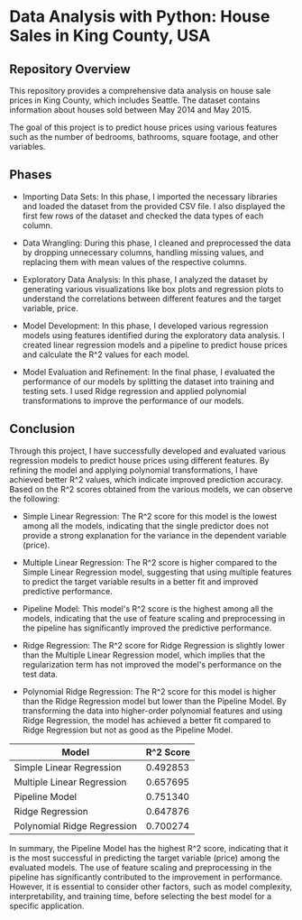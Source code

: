 # Data Analysis with Python: House Sales in King County, USA
## Repository Overview
This repository provides a comprehensive data analysis on house sale prices in King County, which includes Seattle. The dataset contains information about houses sold between May 2014 and May 2015.

The goal of this project is to predict house prices using various features such as the number of bedrooms, bathrooms, square footage, and other variables.

## Phases
- Importing Data Sets: In this phase, I imported the necessary libraries and loaded the dataset from the provided CSV file. I also displayed the first few rows of the dataset and checked the data types of each column.

- Data Wrangling: During this phase, I cleaned and preprocessed the data by dropping unnecessary columns, handling missing values, and replacing them with mean values of the respective columns.

- Exploratory Data Analysis: In this phase, I analyzed the dataset by generating various visualizations like box plots and regression plots to understand the correlations between different features and the target variable, price.

- Model Development: In this phase, I developed various regression models using features identified during the exploratory data analysis. I created linear regression models and a pipeline to predict house prices and calculate the R^2 values for each model.

- Model Evaluation and Refinement: In the final phase, I evaluated the performance of our models by splitting the dataset into training and testing sets. I used Ridge regression and applied polynomial transformations to improve the performance of our models.

## Conclusion
Through this project, I have successfully developed and evaluated various regression models to predict house prices using different features. By refining the model and applying polynomial transformations, I have achieved better R^2 values, which indicate improved prediction accuracy. Based on the R^2 scores obtained from the various models, we can observe the following:

- Simple Linear Regression: The R^2 score for this model is the lowest among all the models, indicating that the single predictor does not provide a strong explanation for the variance in the dependent variable (price).

- Multiple Linear Regression: The R^2 score is higher compared to the Simple Linear Regression model, suggesting that using multiple features to predict the target variable results in a better fit and improved predictive performance.

- Pipeline Model: This model's R^2 score is the highest among all the models, indicating that the use of feature scaling and preprocessing in the pipeline has significantly improved the predictive performance.

- Ridge Regression: The R^2 score for Ridge Regression is slightly lower than the Multiple Linear Regression model, which implies that the regularization term has not improved the model's performance on the test data.


- Polynomial Ridge Regression: The R^2 score for this model is higher than the Ridge Regression model but lower than the Pipeline Model. By transforming the data into higher-order polynomial features and using Ridge Regression, the model has achieved a better fit compared to Ridge Regression but not as good as the Pipeline Model.

| Model  | R^2 Score |
| ------------- | ------------- |
| Simple Linear Regression  | 0.492853  |
| Multiple Linear Regression	  | 0.657695  |
| Pipeline Model	  | 0.751340  |
| Ridge Regression	  | 0.647876  |
| Polynomial Ridge Regression	  | 0.700274  |

In summary, the Pipeline Model has the highest R^2 score, indicating that it is the most successful in predicting the target variable (price) among the evaluated models. The use of feature scaling and preprocessing in the pipeline has significantly contributed to the improvement in performance. However, it is essential to consider other factors, such as model complexity, interpretability, and training time, before selecting the best model for a specific application.

